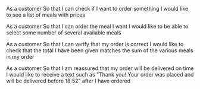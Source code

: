 As a customer
So that I can check if I want to order something
I would like to see a list of meals with prices

As a customer
So that I can order the meal I want
I would like to be able to select some number of several available meals

As a customer
So that I can verify that my order is correct
I would like to check that the total I have been given matches the sum of the various meals in my order

As a customer
So that I am reassured that my order will be delivered on time
I would like to receive a text such as "Thank you! Your order was placed and will be delivered before 18:52" after I have ordered
